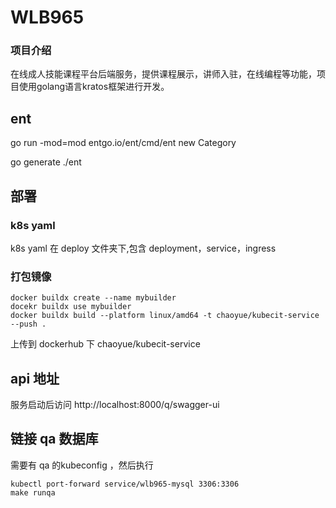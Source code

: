# WLB965

### 项目介绍

在线成人技能课程平台后端服务，提供课程展示，讲师入驻，在线编程等功能，项目使用golang语言kratos框架进行开发。


## ent

go run -mod=mod entgo.io/ent/cmd/ent new Category

go generate ./ent


## 部署

### k8s yaml
k8s yaml 在 deploy 文件夹下,包含 deployment，service，ingress

### 打包镜像

```shell
docker buildx create --name mybuilder
docekr buildx use mybuilder
docker buildx build --platform linux/amd64 -t chaoyue/kubecit-service --push .
```

上传到 dockerhub 下 chaoyue/kubecit-service 


## api 地址 

服务启动后访问 http://localhost:8000/q/swagger-ui


## 链接 qa 数据库

需要有 qa 的kubeconfig ，然后执行

```shell
kubectl port-forward service/wlb965-mysql 3306:3306
make runqa
```

